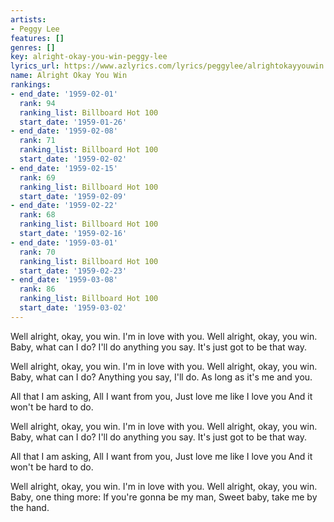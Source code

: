 ```yaml
---
artists:
- Peggy Lee
features: []
genres: []
key: alright-okay-you-win-peggy-lee
lyrics_url: https://www.azlyrics.com/lyrics/peggylee/alrightokayyouwin.html
name: Alright Okay You Win
rankings:
- end_date: '1959-02-01'
  rank: 94
  ranking_list: Billboard Hot 100
  start_date: '1959-01-26'
- end_date: '1959-02-08'
  rank: 71
  ranking_list: Billboard Hot 100
  start_date: '1959-02-02'
- end_date: '1959-02-15'
  rank: 69
  ranking_list: Billboard Hot 100
  start_date: '1959-02-09'
- end_date: '1959-02-22'
  rank: 68
  ranking_list: Billboard Hot 100
  start_date: '1959-02-16'
- end_date: '1959-03-01'
  rank: 70
  ranking_list: Billboard Hot 100
  start_date: '1959-02-23'
- end_date: '1959-03-08'
  rank: 86
  ranking_list: Billboard Hot 100
  start_date: '1959-03-02'
---
```


Well alright, okay, you win.
I'm in love with you.
Well alright, okay, you win.
Baby, what can I do?
I'll do anything you say.
It's just got to be that way.

Well alright, okay, you win.
I'm in love with you.
Well alright, okay, you win.
Baby, what can I do?
Anything you say, I'll do.
As long as it's me and you.

All that I am asking,
All I want from you,
Just love me like I love you
And it won't be hard to do.

Well alright, okay, you win.
I'm in love with you.
Well alright, okay, you win.
Baby, what can I do?
I'll do anything you say.
It's just got to be that way.

All that I am asking,
All I want from you,
Just love me like I love you
And it won't be hard to do.

Well alright, okay, you win.
I'm in love with you.
Well alright, okay, you win.
Baby, one thing more:
If you're gonna be my man,
Sweet baby, take me by the hand.



